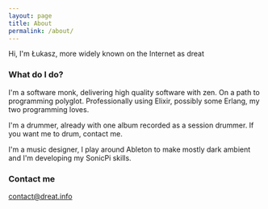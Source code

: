```yaml
---
layout: page
title: About
permalink: /about/
---
```


Hi, I'm Łukasz, more widely known on the Internet as dreat

### What do I do?

I'm a software monk, delivering high quality software with zen.
On a path to programming polyglot.
Professionally using Elixir, possibly some Erlang, my two programming loves. 

I'm a drummer, already with one album recorded as a session drummer. If you want me to drum, contact me.

I'm a music designer, I play around Ableton to make mostly dark ambient and I'm developing my SonicPi skills.

### Contact me

[contact@dreat.info](mailto:contact@dreat.info)
